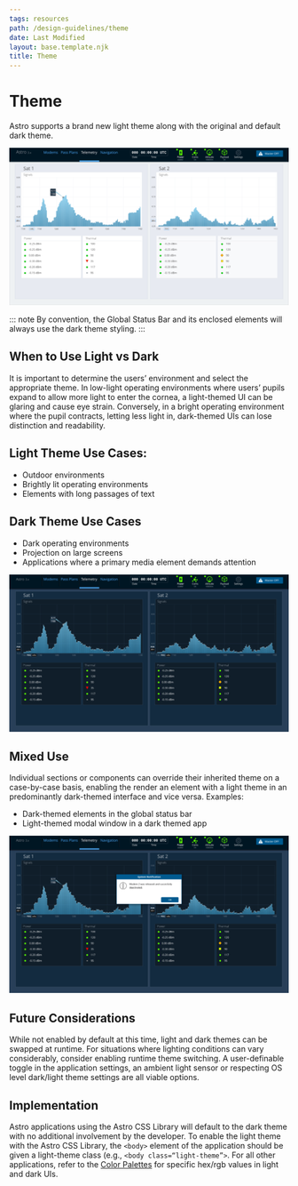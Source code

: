 ```yaml
---
tags: resources
path: /design-guidelines/theme
date: Last Modified
layout: base.template.njk
title: Theme
---
```


# Theme

Astro supports a brand new light theme along with the original and default dark theme.

![Example of a light theme Astro application.](../img/design-guidelines/theme-lightui.png 'Example of a light theme Astro application.')

::: note
By convention, the Global Status Bar and its enclosed elements will always use the dark theme styling.
:::

## When to Use Light vs Dark

It is important to determine the users’ environment and select the appropriate theme. In low-light operating environments where users’ pupils expand to allow more light to enter the cornea, a light-themed UI can be glaring and cause eye strain. Conversely, in a bright operating environment where the pupil contracts, letting less light in, dark-themed UIs can lose distinction and readability.

## Light Theme Use Cases:

- Outdoor environments
- Brightly lit operating environments
- Elements with long passages of text

## Dark Theme Use Cases

- Dark operating environments
- Projection on large screens
- Applications where a primary media element demands attention

![The Global Status Bar is always rendered with the dark theme, as is any element contained within it.](../img/design-guidelines/theme-darkui.png 'The Global Status Bar is always rendered with the dark theme, as is any element contained within it.')

## Mixed Use

Individual sections or components can override their inherited theme on a case-by-case basis, enabling the render an element with a light theme in an predominantly dark-themed interface and vice versa. Examples:

- Dark-themed elements in the global status bar
- Light-themed modal window in a dark themed app

![Example of a predominantly dark theme interface with the modal window rendered using the light theme to place greater emphasis on an interaction demanding the user’s attention](../img/design-guidelines/theme-darkui-mixed.png 'Example of a predominantly dark theme interface with the modal window rendered using the light theme to place greater emphasis on an interaction demanding the user’s attention')

## Future Considerations

While not enabled by default at this time, light and dark themes can be swapped at runtime. For situations where lighting conditions can vary considerably, consider enabling runtime theme switching. A user-definable toggle in the application settings, an ambient light sensor or respecting OS level dark/light theme settings are all viable options.

## Implementation

Astro applications using the Astro CSS Library will default to the dark theme with no additional involvement by the developer. To enable the light theme with the Astro CSS Library, the `<body>` element of the application should be given a light-theme class (e.g., `<body class=“light-theme”>`. For all other applications, refer to the [Color Palettes](./color) for specific hex/rgb values in light and dark UIs.
